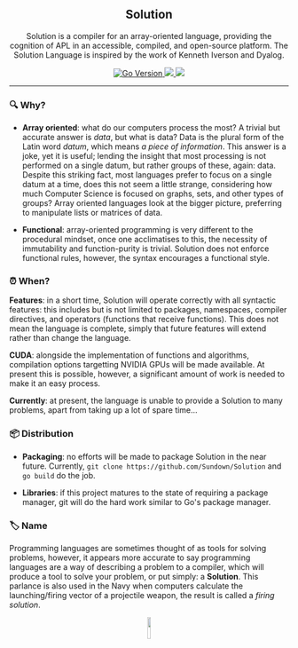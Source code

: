 <h2 align="center"> Solution</h2>
<p align="center">
Solution is a compiler for an array-oriented language, providing the cognition of APL in an accessible, compiled, and open-source platform. The Solution Language is inspired by the work of Kenneth Iverson and Dyalog.
</p>

<p align="center">
  <a href="https://github.com/Sundown/Solution/blob/master/go.mod">
		<img alt="Go Version" src="https://img.shields.io/github/go-mod/go-version/sundown/solution?style=for-the-badge&logo=go&color=f1f1f1&logoColor=f1f1f1&labelColor=262D3A">
  </a>
  <a href="https://github.com/sundown/solution/blob/main/LICENSE">
    <img src="https://img.shields.io/static/v1.svg?style=for-the-badge&logo=gnu&label=License&message=GPL-2.0&color=f1f1f1&logoColor=f1f1f1&labelColor=262D3A"/>
  </a>
  <a href="https://llvm.org">
    <img src="https://img.shields.io/static/v1.svg?style=for-the-badge&logo=llvm&label=LLVM&message=v13.0&color=f1f1f1&logoColor=f1f1f1&labelColor=262D3A"/>
  </a>

</p>



---
### 🔍 Why?

- **Array oriented**: what do our computers process the most? A trivial but accurate answer is *data*, but what is data? Data is the plural form of the Latin word *datum*, which means *a piece of information*. This answer is a joke, yet it is useful; lending the insight that most processing is not performed on a single datum, but rather groups of these, again: data. Despite this striking fact, most languages prefer to focus on a single datum at a time, does this not seem a little strange, considering how much Computer Science is focused on graphs, sets, and other types of groups? Array oriented languages look at the bigger picture, preferring to manipulate lists or matrices of data.

- **Functional**: array-oriented programming is very different to the procedural mindset, once one acclimatises to this, the necessity of immutability and function-purity is trivial. Solution does not enforce functional rules, however, the syntax encourages a functional style.

### ⏰ When?

**Features**: in a short time, Solution will operate correctly with all syntactic features: this includes but is not limited to packages, namespaces, compiler directives, and operators (functions that receive functions). This does not mean the language is complete, simply that future features will extend rather than change the language.

**CUDA**: alongside the implementation of functions and algorithms, compilation options targetting NVIDIA GPUs will be made available. At present this is possible, however, a significant amount of work is needed to make it an easy process.

**Currently**: at present, the language is unable to provide a Solution to many problems, apart from taking up a lot of spare time...

### 📦 Distribution

- **Packaging**: no efforts will be made to package Solution in the near future. Currently, `git clone https://github.com/Sundown/Solution` and `go build` do the job.

- **Libraries**: if this project matures to the state of requiring a package manager, git will do the hard work similar to Go's package manager.

### 🏷 Name

Programming languages are sometimes thought of as tools for solving problems, however, it appears more accurate to say programming languages are a way of describing a problem to a compiler, which will produce a tool to solve your problem, or put simply: a **Solution**. This parlance is also used in the Navy when computers calculate the launching/firing vector of a projectile weapon, the result is called a *firing solution*.

<p align="center"><img width="10%" src="https://raw.githubusercontent.com/Sundown/Soldoc/master/So.svg?sanitize=true"/></p>
